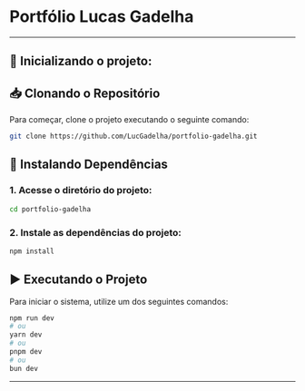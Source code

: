 # Portfólio Lucas Gadelha
------------------------------------------------------------

## 🚀 Inicializando o projeto:

## 📥 Clonando o Repositório

Para começar, clone o projeto executando o seguinte comando:

```bash
git clone https://github.com/LucGadelha/portfolio-gadelha.git
```


## 📌 Instalando Dependências

### 1. Acesse o diretório do projeto:

```bash
cd portfolio-gadelha
```


### 2. Instale as dependências do projeto:

```bash
npm install
```


## ▶️ Executando o Projeto

Para iniciar o sistema, utilize um dos seguintes comandos:

```bash
npm run dev
# ou
yarn dev
# ou
pnpm dev
# ou
bun dev
```

---
